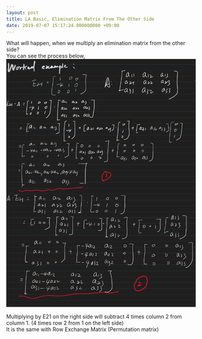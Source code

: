 ```yaml
---
layout: post
title: LA Basic, Elimination Matrix From The Other Side 
date: 2019-07-07 15:17:24.000000000 +09:00
---
```


What will happen, when we multiply an elimination matrix from the other side?<br>
You can see the process below,
![deduce process](/assets/1907/1.png)

Multiplying by E21 on the right side will subtract 4 times column 2 from column 1. (4 times row 2 from 1 on the left side)<br>
It is the same with Row Exchange Matrix (Permutation matrix)

